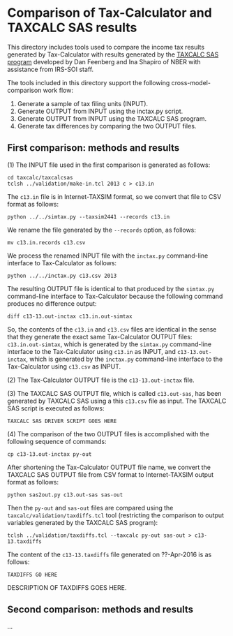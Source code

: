 Comparison of Tax-Calculator and TAXCALC SAS results
=====================================================

This directory includes tools used to compare the income tax results
generated by Tax-Calculator with results generated by the [TAXCALC SAS
program](http://www.nber.org/taxcalc) developed by Dan Feenberg and
Ina Shapiro of NBER with assistance from IRS-SOI staff.

The tools included in this directory support the following
cross-model-comparison work flow:

  1. Generate a sample of tax filing units (INPUT).
  2. Generate OUTPUT from INPUT using the inctax.py script.
  3. Generate OUTPUT from INPUT using the TAXCALC SAS program.
  4. Generate tax differences by comparing the two OUTPUT files.


First comparison: methods and results
-------------------------------------

(1) The INPUT file used in the first comparison is generated as
follows:

```
cd taxcalc/taxcalcsas
tclsh ../validation/make-in.tcl 2013 c > c13.in
```

The ```c13.in``` file is in Internet-TAXSIM format, so we
convert that file to CSV format as follows:

```
python ../../simtax.py --taxsim2441 --records c13.in
```

We rename the file generated by the ```--records``` option, as follows:

 ```
mv c13.in.records c13.csv
```

We process the renamed INPUT file with the ```inctax.py``` command-line
interface to Tax-Calculator as follows:

```
python ../../inctax.py c13.csv 2013
```

The resulting OUTPUT file is identical to that produced by the
```simtax.py``` command-line interface to Tax-Calculator because
the following command produces no difference output:

```
diff c13-13.out-inctax c13.in.out-simtax
```

So, the contents of the ```c13.in``` and ```c13.csv``` files are identical
in the sense that they generate the exact same Tax-Calculator OUTPUT files:
```c13.in.out-simtax```, which is generated by the ```simtax.py```
command-line interface to the Tax-Calculator using ```c13.in``` as
INPUT, and ```c13-13.out-inctax```, which is generated by the
```inctax.py``` command-line interface to the Tax-Calculator using
```c13.csv``` as INPUT.

(2) The Tax-Calculator OUTPUT file is the ```c13-13.out-inctax``` file.

(3) The TAXCALC SAS OUTPUT file, which is called ```c13.out-sas```, has
been generated by TAXCALC SAS using a this ```c13.csv``` file as input.
The TAXCALC SAS script is executed as follows:

```
TAXCALC SAS DRIVER SCRIPT GOES HERE
```

(4) The comparison of the two OUTPUT files is accomplished with the
following sequence of commands:

```
cp c13-13.out-inctax py-out
```

After shortening the Tax-Calculator OUTPUT file name, we convert the
TAXCALC SAS OUTPUT file from CSV format to Internet-TAXSIM output format
as follows:

```
python sas2out.py c13.out-sas sas-out
```

Then the ```py-out``` and ```sas-out``` files are compared using the
```taxcalc/validation/taxdiffs.tcl``` tool (restricting the comparison
to output variables generated by the TAXCALC SAS program):

```
tclsh ../validation/taxdiffs.tcl --taxcalc py-out sas-out > c13-13.taxdiffs
```

The content of the ```c13-13.taxdiffs``` file generated on ??-Apr-2016
is as follows:

```
TAXDIFFS GO HERE
```

DESCRIPTION OF TAXDIFFS GOES HERE.


Second comparison: methods and results
--------------------------------------

...
